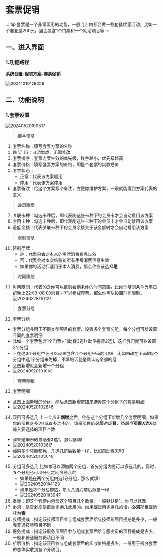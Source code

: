 # 套票促销
::: tip
套票是一个非常常用的功能，一般门店内都会做一些套餐优惠活动，比如一个套餐是200元，里面包含1个门票和一个助浴项目等
:::
## 一、进入界面
### 1.功能路径
**系统设置-促销方案-套票促销**


![20241010125226](https://wiki-cdsoft.oss-cn-hangzhou.aliyuncs.com/20241010125226.png)
## 二、功能说明
### 1.套票设置
![20240520100517](https://wiki-cdsoft.oss-cn-hangzhou.aliyuncs.com/20240520100517.png)
>**基本信息**
1. 套票名称：填写套票方案的名称
2. 助 记 码：自动生成，无需修改
3. 套票排序：套票方案生效的优先级，数字越小，优先级越高
4. 套票价格：填写套票方案的价格，即整个套票的实收总价
5. 套票状态：
   + 正常：代表该方案启用
   + 停用：代表该方案停用
6. 套票备注：给这个方案写个备注，方便你维护方案，一眼就能看到方案代表的意义
>**会员限制**
7. 关联卡种：勾选卡种后，即代表刷这些卡种下的会员卡才会自动启用该方案
8. 禁用卡种：勾选卡种后，即代表刷这些卡种下的会员卡才会自动禁用该方案
9. 最低金额：代表关联卡种下的会员余额大于该金额时才会自动启用该方案
>**限制信息**
10.   限制厅牌：
      +  是：代表只会对本人的手牌消费信息生效
      +  否：代表会对本次结账的所有手牌消费信息生效
      +  如果你的活动只适用于本人消费，那么你应该选择**是**
>**时间限制**
11.    时间限制：代表的是你可以限制套票条件的时间范围，比如你限制条件为平日的晚上22:00-08:00消费才可以组成套票，那么你可以设置时间限制。
    ![20240328110127](https://wiki-cdsoft.oss-cn-hangzhou.aliyuncs.com/20240328110127.png)

>**套票分组**
12. 套票分组
   + 套票分组多用于不同类型项目的套票，设置多个套票分组，每个分组可以设置不同的套票明细
   + 比如一个套票包含1个门票+自助餐3选1+助浴搓背2选1，这样我们就可以设置2个分组
   + 且在这2个分组中还可以设置包含几个分组里面的明细，比如自动在上面的2个分组中选1个分组来免掉，不填的话就是默认选全部的组
   + 点击新增就会新增一个分组
   + ![20240520101803](https://wiki-cdsoft.oss-cn-hangzhou.aliyuncs.com/20240520101803.png)
>**套票明细**
13. 套票明细
   + 点击上面新增的分组，然后点击新增按钮来选择这个分组下的套票明细
   + ![20240520102846](https://wiki-cdsoft.oss-cn-hangzhou.aliyuncs.com/20240520102846.png)
14. 项目可多选几
    上一步点击**新增**之后，会在这个分组下新增几个套票明细，如果你的项目是多选1或者多选多的，请把项目的**必须**选成**否**，然后再**项目X选X**处输入要选择的项目个数
   + 如果是举例的自助餐3选1，那么就填1
   + ![20240520103617](https://wiki-cdsoft.oss-cn-hangzhou.aliyuncs.com/20240520103617.png)
   + 如果多个项目都免，几选几前后数量一样，比如自助餐3选3
   + ![20240520103648](https://wiki-cdsoft.oss-cn-hangzhou.aliyuncs.com/20240520103648.png)
15. 分组可多选几
    比如你可以添加两个分组，首先分组内是可以多选几的，同时，多个分组也可以分组之间多选几的
    + 如果是在两个分组内选1分分组，那么就填1
    + ![20240520104123](https://wiki-cdsoft.oss-cn-hangzhou.aliyuncs.com/20240520104123.png)
    + 如果是两个分组都选，那么几选几前后数量一样
    + ![20240520103947](https://wiki-cdsoft.oss-cn-hangzhou.aliyuncs.com/20240520103947.png)
16. 数量：即这个套票内包含这个项目几个数量，一般默认是1，你可以修改
17. 必须：是否必须是配合多选几使用的，如果要使用多选几的话，**必须**那里要选择为**否**
18. 技师提成：指定该技师项目参与组成套票后给与技师的项目提成是多少，一般和普通技师项目不同
19. 服务提成：指定该服务员项目参与组成套票后给与服务员的项目提成是多少，一般和普通服务员项目不同
20. 折后价格：指定该项目参与组成套票后的实收价格是多少，一般用于拆分套票的总体实收到各个分项目。
